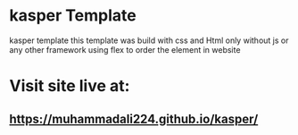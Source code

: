 # kasper Template 
 kasper template 
 this template was build with css and Html only without js or any other framework 
 using flex to order the element in website 
 
 
# Visit site live at: 
## https://muhammadali224.github.io/kasper/
